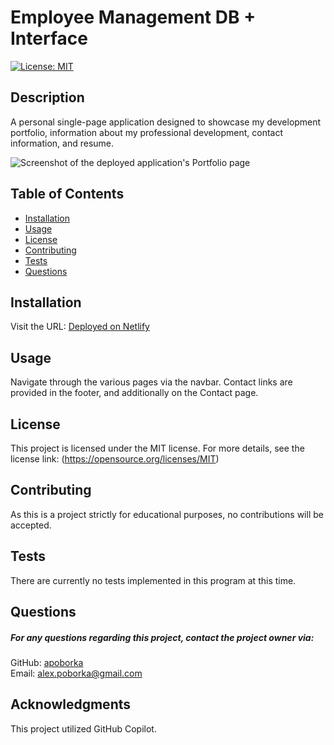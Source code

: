 
# Employee Management DB + Interface
[![License: MIT](https://img.shields.io/badge/License-MIT-yellow.svg)](https://opensource.org/licenses/MIT)

## Description
A personal single-page application designed to showcase my development portfolio, information about my professional development, contact information, and resume.

![Screenshot of the deployed application's Portfolio page](/assets/projectImages/dfProjectImg.jpg)


## Table of Contents
- [Installation](#installation)
- [Usage](#usage)
- [License](#license)
- [Contributing](#contributing)
- [Tests](#tests)
- [Questions](#questions)

## Installation
Visit the URL:
[Deployed on Netlify](https://stately-sawine-d50665.netlify.app/)



## Usage
Navigate through the various pages via the navbar.
Contact links are provided in the footer, and additionally on the Contact page.

## License
This project is licensed under the MIT license. For more details, see the license link: (https://opensource.org/licenses/MIT)

## Contributing
As this is a project strictly for educational purposes, no contributions will be accepted.

## Tests
There are currently no tests implemented in this program at this time.

## Questions
##### For any questions regarding this project, contact the project owner via: 
GitHub: [apoborka](https://github.com/apoborka)\
Email: alex.poborka@gmail.com

## Acknowledgments
This project utilized GitHub Copilot.